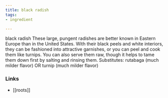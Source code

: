 ```yaml
---
title: black radish
tags:
- ingredient

---
```

black radish These large, pungent radishes are better known in Eastern Europe than in the United States. With their black peels and white interiors, they can be fashioned into attractive garnishes, or you can peel and cook them like turnips. You can also serve them raw, though it helps to tame them down first by salting and rinsing them. Substitutes: rutabaga (much milder flavor) OR turnip (much milder flavor)

### Links

* [[roots]]
